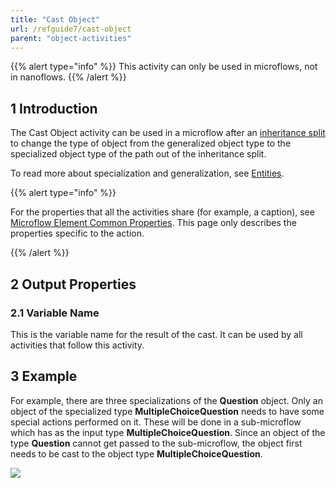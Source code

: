 ```yaml
---
title: "Cast Object"
url: /refguide7/cast-object
parent: "object-activities"
---
```


{{% alert type="info" %}}
This activity can only be used in microflows, not in nanoflows.
{{% /alert %}}

## 1 Introduction

The Cast Object activity can be used in a microflow after an [inheritance split](inheritance-split) to change the type of object from the generalized object type to the specialized object type of the path out of the inheritance split. 

To read more about specialization and generalization, see [Entities](entities).

{{% alert type="info" %}}

For the properties that all the activities share (for example, a caption), see [Microflow Element Common Properties](microflow-element-common-properties). This page only describes the properties specific to the action.

{{% /alert %}}

## 2 Output Properties

### 2.1 Variable Name

This is the variable name for the result of the cast. It can be used by all activities that follow this activity.

## 3 Example

For example, there are three specializations of the **Question** object. Only an object of the specialized type **MultipleChoiceQuestion** needs to have some special actions performed on it. These will be done in a sub-microflow which has as the input type **MultipleChoiceQuestion**. Since an object of the type **Question** cannot get passed to the sub-microflow, the object first needs to be cast to the object type **MultipleChoiceQuestion**.

![](/attachments/refguide7/desktop-modeler/application-logic/common-elements/activities/object-activities/cast-object/cast-example.png)